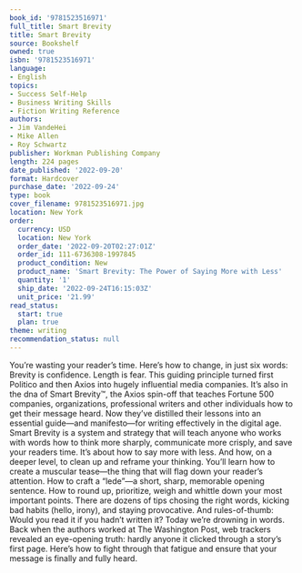 ```yaml
---
book_id: '9781523516971'
full_title: Smart Brevity
title: Smart Brevity
source: Bookshelf
owned: true
isbn: '9781523516971'
language:
- English
topics:
- Success Self-Help
- Business Writing Skills
- Fiction Writing Reference
authors:
- Jim VandeHei
- Mike Allen
- Roy Schwartz
publisher: Workman Publishing Company
length: 224 pages
date_published: '2022-09-20'
format: Hardcover
purchase_date: '2022-09-24'
type: book
cover_filename: 9781523516971.jpg
location: New York
order:
  currency: USD
  location: New York
  order_date: '2022-09-20T02:27:01Z'
  order_id: 111-6736308-1997845
  product_condition: New
  product_name: 'Smart Brevity: The Power of Saying More with Less'
  quantity: '1'
  ship_date: '2022-09-24T16:15:03Z'
  unit_price: '21.99'
read_status:
  start: true
  plan: true
theme: writing
recommendation_status: null
---
```

You’re wasting your reader’s time. Here’s how to change, in just six words: Brevity is confidence. Length is fear.
This guiding principle turned first Politico and then Axios into hugely influential media companies. It’s also in the dna of Smart Brevity™, the Axios spin-off that teaches Fortune 500 companies, organizations, professional writers and other individuals how to get their message heard. Now they’ve distilled their lessons into an essential guide—and manifesto—for writing effectively in the digital age.
Smart Brevity is a system and strategy that will teach anyone who works with words how to think more sharply, communicate more crisply, and save your readers time. It’s about how to say more with less. And how, on a deeper level, to clean up and reframe your thinking.
You’ll learn how to create a muscular tease—the thing that will flag down your reader’s attention. How to craft a “lede”—a short, sharp, memorable opening sentence. How to round up, prioritize, weigh and whittle down your most important points. There are dozens of tips chosing the right words, kicking bad habits (hello, irony), and staying provocative. And rules-of-thumb: Would you read it if you hadn’t written it?
Today we’re drowning in words. Back when the authors worked at The Washington Post, web trackers revealed an eye-opening truth: hardly anyone it clicked through a story’s first page. Here’s how to fight through that fatigue and ensure that your message is finally and fully heard.

